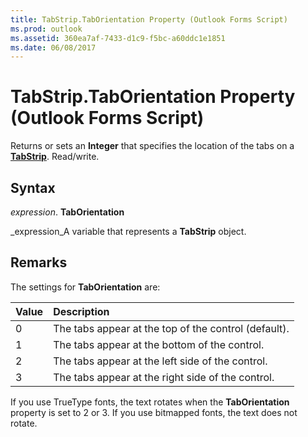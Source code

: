 ```yaml
---
title: TabStrip.TabOrientation Property (Outlook Forms Script)
ms.prod: outlook
ms.assetid: 360ea7af-7433-d1c9-f5bc-a60ddc1e1851
ms.date: 06/08/2017
---
```



# TabStrip.TabOrientation Property (Outlook Forms Script)

Returns or sets an  **Integer** that specifies the location of the tabs on a **[TabStrip](Outlook.tabstrip.md)**. Read/write.


## Syntax

 _expression_. **TabOrientation**

 _expression_A variable that represents a  **TabStrip** object.


## Remarks

The settings for  **TabOrientation** are:



|**Value**|**Description**|
|:-----|:-----|
|0|The tabs appear at the top of the control (default).|
|1|The tabs appear at the bottom of the control.|
|2|The tabs appear at the left side of the control.|
|3|The tabs appear at the right side of the control.|
If you use TrueType fonts, the text rotates when the  **TabOrientation** property is set to 2 or 3. If you use bitmapped fonts, the text does not rotate.


